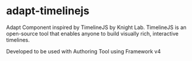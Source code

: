 # adapt-timelinejs
Adapt Component inspired by TimelineJS by Knight Lab. TimelineJS is an open-source tool that enables anyone to build visually rich, interactive timelines.

Developed to be used with Authoring Tool using Framework v4 
